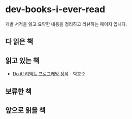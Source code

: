 


  # dev-books-i-ever-read

  개발 서적을 읽고 요약한 내용을 정리하고 리뷰하는 페이지 입니다.
  


## 다 읽은 책

## 읽고 있는 책

- [Do it! 리액트 프로그래밍 정석](https://product.kyobobook.co.kr/detail/S000001817959) - 박호준

## 보류한 책

## 앞으로 읽을 책


